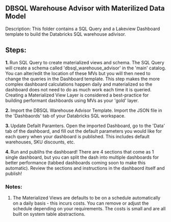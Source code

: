 ## DBSQL Warehouse Advisor with Materilized Data Model

Description: This folder contains a SQL Query and a Lakeview Dashboard template to build the Databricks SQL warehouse adivisor. 

## Steps: 

<b> 1. </b> Run SQL Query to create materialized views and schema. 
The SQL Query will create a schema called 'dbsql_warehouse_advisor' in the 'main' catalog. You can alter/edit the location of these MVs but you will then need to change the queries in the Dashboard template. This step makes the more complex dashboard calculations happen daily and materialized so the dashboard does not need to do as much work each time it is queried. Creating a Materialized View Layer is considered a best-practice for building performant dashboards using MVs as your 'gold' layer. 

<b> 2. </b> Import the DBSQL Warehouse Advisor Template. Import the JSON file in the 'Dashbaords' tab of your Databricks SQL workspace. 

<b> 3. </b> Update Defailt Paramters. Open the imported Dashboard, go to the 'Data' tab of the dashboard, and fill out the default parameters you would like for each query when your dashboard is published. This includes default warehouses, SKU discounts, etc. 

<b> 4. </b> Run and publihs the dashboard! There are 4 sections that come as 1 single dashboard, but you can split the dash into multiple dashboards for better performance (tabbed dashboards coming soon to make this automatic). Review the sections and instructions in the dashbaord itself and publish!

### Notes: 

1. The Materialized Views are defaults to be on a schedule automatically on a daily basis - this incurs costs. You can remove or adjust the schedule depending on your requirements. The costs is small and are all built on system table abstractions. 